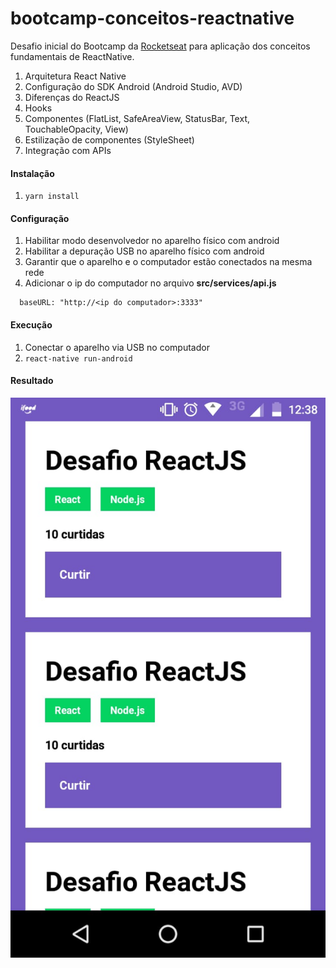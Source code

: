 # bootcamp-conceitos-reactnative
Desafio inicial do Bootcamp da [Rocketseat](https://rocketseat.com.br/gostack) para aplicação dos conceitos fundamentais de ReactNative.

1. Arquitetura React Native
2. Configuração do SDK Android (Android Studio, AVD)
3. Diferenças do ReactJS
4. Hooks
5. Componentes (FlatList, SafeAreaView, StatusBar, Text, TouchableOpacity, View)
6. Estilização de componentes (StyleSheet)
7. Integração com APIs

#### Instalação ####
1. `yarn install`

#### Configuração ####
1. Habilitar modo desenvolvedor no aparelho físico com android
2. Habilitar a depuração USB no aparelho físico com android
3. Garantir que o aparelho e o computador estão conectados na mesma rede
4. Adicionar o ip do computador no arquivo __src/services/api.js__

```
  baseURL: "http://<ip do computador>:3333"
```

#### Execução ####
1. Conectar o aparelho via USB no computador
2. `react-native run-android`

#### Resultado ####

![Resultado](./resultado.jpeg)
